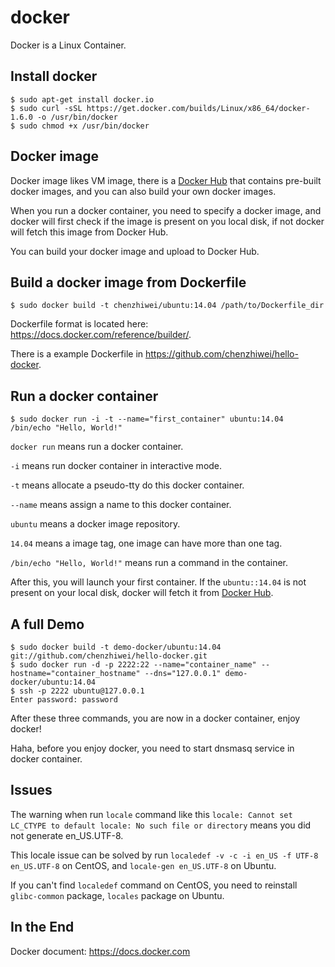 # docker

Docker is a Linux Container.

## Install docker

```
$ sudo apt-get install docker.io
$ sudo curl -sSL https://get.docker.com/builds/Linux/x86_64/docker-1.6.0 -o /usr/bin/docker
$ sudo chmod +x /usr/bin/docker
```

## Docker image

Docker image likes VM image, there is a [Docker Hub][docker-hub-url] that contains pre-built docker images, and you can also build your own docker images.

When you run a docker container, you need to specify a docker image, and docker will first check if the image is present on you local disk, if not docker will fetch this image from Docker Hub.

You can build your docker image and upload to Docker Hub.

## Build a docker image from Dockerfile

```
$ sudo docker build -t chenzhiwei/ubuntu:14.04 /path/to/Dockerfile_dir
```

Dockerfile format is located here: <https://docs.docker.com/reference/builder/>.

There is a example Dockerfile in <https://github.com/chenzhiwei/hello-docker>.

## Run a docker container

```
$ sudo docker run -i -t --name="first_container" ubuntu:14.04 /bin/echo "Hello, World!"
```

`docker run` means run a docker container.

`-i` means run docker container in interactive mode.

`-t` means allocate a pseudo-tty do this docker container.

`--name` means assign a name to this docker container.

`ubuntu` means a docker image repository.

`14.04` means a image tag, one image can have more than one tag.

`/bin/echo "Hello, World!"` means run a command in the container.

After this, you will launch your first container. If the `ubuntu::14.04` is not present on your local disk, docker will fetch it from [Docker Hub][docker-hub-url].

[docker-hub-url]: https://hub.docker.com/

## A full Demo

```
$ sudo docker build -t demo-docker/ubuntu:14.04 git://github.com/chenzhiwei/hello-docker.git
$ sudo docker run -d -p 2222:22 --name="container_name" --hostname="container_hostname" --dns="127.0.0.1" demo-docker/ubuntu:14.04
$ ssh -p 2222 ubuntu@127.0.0.1
Enter password: password
```

After these three commands, you are now in a docker container, enjoy docker!

Haha, before you enjoy docker, you need to start dnsmasq service in docker container.

## Issues

The warning when run `locale` command like this `locale: Cannot set LC_CTYPE to default locale: No such file or directory` means you did not generate en_US.UTF-8.

This locale issue can be solved by run `localedef -v -c -i en_US -f UTF-8 en_US.UTF-8` on CentOS, and `locale-gen en_US.UTF-8` on Ubuntu.

If you can't find `localedef` command on CentOS, you need to reinstall `glibc-common` package, `locales` package on Ubuntu.

## In the End

Docker document: <https://docs.docker.com>

